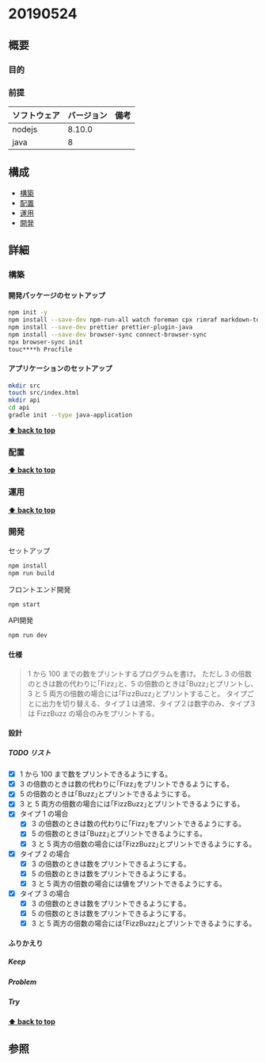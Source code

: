 # 20190524

## 概要

### 目的

### 前提

| ソフトウェア   | バージョン | 備考 |
| :------------- | :--------- | :--- |
| nodejs         | 8.10.0     |      |
| java           | 8          |      |

## 構成

- [構築](#構築)
- [配置](#配置)
- [運用](#運用)
- [開発](#開発)

## 詳細

### 構築

#### 開発パッケージのセットアップ

```bash
npm init -y
npm install --save-dev npm-run-all watch foreman cpx rimraf markdown-to-html
npm install --save-dev prettier prettier-plugin-java
npm install --save-dev browser-sync connect-browser-sync 
npx browser-sync init
touc****h Procfile
```

#### アプリケーションのセットアップ

```bash
mkdir src
touch src/index.html
mkdir api
cd api
gradle init --type java-application
```

**[⬆ back to top](#構成)**

### 配置

**[⬆ back to top](#構成)**

### 運用

**[⬆ back to top](#構成)**

### 開発

セットアップ

```bash
npm install
npm run build
```

フロントエンド開発

```bash
npm start
```

API開発

```bash
npm run dev
```

#### 仕様

> 1 から 100 までの数をプリントするプログラムを書け。
> ただし 3 の倍数のときは数の代わりに｢Fizz｣と、5 の倍数のときは｢Buzz｣とプリントし、3 と 5 両方の倍数の場合には｢FizzBuzz｣とプリントすること。
> タイプごとに出力を切り替える、タイプ１は通常、タイプ２は数字のみ、タイプ３は FizzBuzz の場合のみをプリントする。

#### 設計

##### TODO リスト

- [x] 1 から 100 まで数をプリントできるようにする。
- [x] 3 の倍数のときは数の代わりに｢Fizz｣をプリントできるようにする。
- [x] 5 の倍数のときは｢Buzz｣とプリントできるようにする。
- [x] 3 と 5 両方の倍数の場合には｢FizzBuzz｣とプリントできるようにする。
- [x] タイプ 1 の場合
  - [x] 3 の倍数のときは数の代わりに｢Fizz｣をプリントできるようにする。
  - [x] 5 の倍数のときは｢Buzz｣とプリントできるようにする。
  - [x] 3 と 5 両方の倍数の場合には｢FizzBuzz｣とプリントできるようにする。
- [x] タイプ 2 の場合
  - [x] 3 の倍数のときは数をプリントできるようにする。
  - [x] 5 の倍数のときは数をプリントできるようにする。
  - [x] 3 と 5 両方の倍数の場合には値をプリントできるようにする。
- [x] タイプ 3 の場合
  - [x] 3 の倍数のときは数をプリントできるようにする。
  - [x] 5 の倍数のときは数をプリントできるようにする。
  - [x] 3 と 5 両方の倍数の場合には｢FizzBuzz｣とプリントできるようにする。

#### ふりかえり

##### Keep

##### Problem

##### Try

**[⬆ back to top](#構成)**

## 参照
